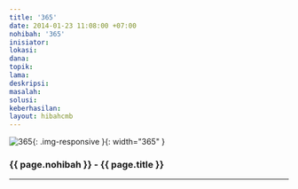 ```yaml
---
title: '365'
date: 2014-01-23 11:08:00 +07:00
nohibah: '365'
inisiator: 
lokasi: 
dana: 
topik: 
lama: 
deskripsi: 
masalah: 
solusi: 
keberhasilan: 
layout: hibahcmb
---
```


![365](/static/img/hibahcmb/365.png){: .img-responsive }{: width="365" }

### {{ page.nohibah }} - {{ page.title }}

---
